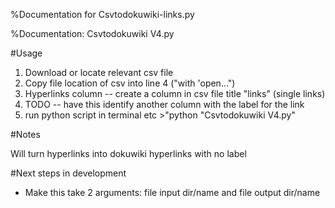 %Documentation for Csvtodokuwiki-links.py

%Documentation: Csvtodokuwiki V4.py

#Usage

1. Download or locate relevant csv file
1. Copy file location of csv into line 4 ("with 'open...")
1. Hyperlinks column -- create a column in csv file title "links" (single links)
1. TODO -- have this identify another column with the label for the link
1. run python script in terminal etc >"python "Csvtodokuwiki V4.py"

#Notes

Will turn hyperlinks into dokuwiki hyperlinks with no label

#Next steps in development

- Make this take 2 arguments:  file input dir/name and file output dir/name

